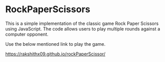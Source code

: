 # RockPaperScissors

This is a simple implementation of the classic game Rock Paper Scissors using JavaScript. The code allows users to play multiple rounds against a computer opponent.

Use the below mentioned link to play the game.

https://rakshithx09.github.io/rockPaperScissor/